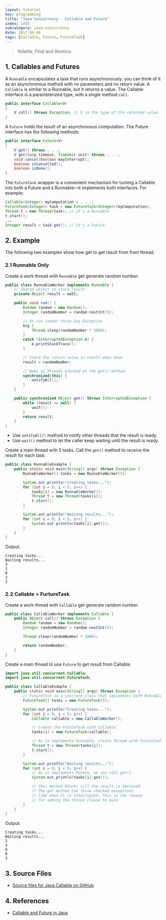 ```yaml
---
layout: tutorial
key: programming
title: "Java Concurrency - Callable and Future"
index: 1435
subcategory: java-concurrency
date: 2017-04-04
tags: [Callable, Future, FutureTask]
---
```


> Volatile, Final and Atomics.

## 1. Callables and Futures
A `Runnable` encapsulates a task that runs asynchronously; you can think of it as an asynchronous method with no parameters and no return value. A `Callable` is similar to a Runnable, but it returns a value. The Callable interface is a parameterized type, with a single method `call`.
```java
public interface Callable<V>
{
    V call() throws Exception; // V is the type of the returned value.
}
```

A `Future` holds the result of an asynchronous computation. The Future interface has the following methods:
```java
public interface Future<V>
{
    V get() throws . . .;
    V get(long timeout, TimeUnit unit) throws . . .;
    void cancel(boolean mayInterrupt);
    boolean isCancelled();
    boolean isDone();
}
```
The `FutureTask` wrapper is a convenient mechanism for turning a Callable into both a Future and a Runnable—it implements both interfaces. For example:
```java
Callable<Integer> myComputation = . . .;
FutureTask<Integer> task = new FutureTask<Integer>(myComputation);
Thread t = new Thread(task); // it's a Runnable
t.start();
...
Integer result = task.get(); // it's a Future
```

## 2. Example
The following two examples show how get to get result from from thread.
### 2.1 Runnable Only
Create a work thread with `Runnable` get generate random number.
```java
public class RunnableWorker implements Runnable {
    // Shared object to store result
    private Object result = null;

    public void run() {
        Random random = new Random();
        Integer randomNumber = random.nextInt(5);

        // As run cannot throw any Exception
        try {
            Thread.sleep(randomNumber * 1000);
        }
        catch (InterruptedException e) {
            e.printStackTrace();
        }

        // Store the return value in result when done
        result = randomNumber;

        // Wake up threads blocked on the get() method
        synchronized(this) {
            notifyAll();
        }
    }

    public synchronized Object get() throws InterruptedException {
        while (result == null) {
            wait();
        }
        return result;
    }
}
```
* Use `notifyAll()` method to notify other threads that the result is ready.
* Use `wait()` method to let the caller keep waiting until the result is ready.

Create a main thread with 5 tasks. Call the `get()` method to receive the result for each task.
```java
public class RunnableExample {
    public static void main(String[] args) throws Exception {
        RunnableWorker[] tasks = new RunnableWorker[5];

        System.out.println("Creating tasks...");
        for (int i = 0; i < 5; i++) {
            tasks[i] = new RunnableWorker();
            Thread t = new Thread(tasks[i]);
            t.start();
        }

        System.out.println("Waiting results...");
        for (int i = 0; i < 5; i++) {
            System.out.println(tasks[i].get());
        }
    }
}
```
Output.
```raw
Creating tasks...
Waiting results...
3
1
0
3
2
```
### 2.2 Callable + FurtureTask
Create a work thread with `Callable` get generate random number.
```java
public class CallableWorker implements Callable {
    public Object call() throws Exception {
        Random random = new Random();
        Integer randomNumber = random.nextInt(5);

        Thread.sleep(randomNumber * 1000);

        return randomNumber;
    }
}
```
Create a main thread to use `Future` to get result from Callable.
```java
import java.util.concurrent.Callable;
import java.util.concurrent.FutureTask;

public class CallableExample {
    public static void main(String[] args) throws Exception {
        // FutureTask is a concrete class that implements both Runnable and Future
        FutureTask[] tasks = new FutureTask[5];

        System.out.println("Creating tasks...");
        for (int i = 0; i < 5; i++) {
            Callable callable = new CallableWorker();

            // Create the FutureTask with Callable
            tasks[i] = new FutureTask(callable);

            // As it implements Runnable, create Thread with FutureTask
            Thread t = new Thread(tasks[i]);
            t.start();
        }

        System.out.println("Waiting results...");
        for (int i = 0; i < 5; i++) {
            // As it implements Future, we can call get()
            System.out.println(tasks[i].get());

            // This method blocks till the result is obtained
            // The get method can throw checked exceptions
            // like when it is interrupted. This is the reason
            // for adding the throws clause to main
        }
    }
}
```
Output:
```raw
Creating tasks...
Waiting results...
2
4
0
0
3
```

## 3. Source Files
* [Source files for Java Callable on GitHub](https://github.com/jojozhuang/java-programming/tree/master/java-concurrency-callable)

## 4. References
* [Callable and Future in Java](https://www.geeksforgeeks.org/callable-future-java/)
